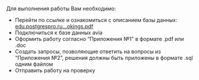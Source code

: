 Для выполнения работы Вам необходимо:
* Перейти по ссылке и ознакомиться с описанием базы данных: [edu.postgrespro.ru...okings.pdf](https://edu.postgrespro.ru/bookings.pdf)
* Подключиться к базе данных avia
* Оформить работу согласно “Приложения №1” в формате .pdf или .doc
* Создать запросы, позволяющие ответить на вопросы из “Приложения №2”, решения должны быть приложены в формате .sql одним файлом
* Отправить работу на проверку
